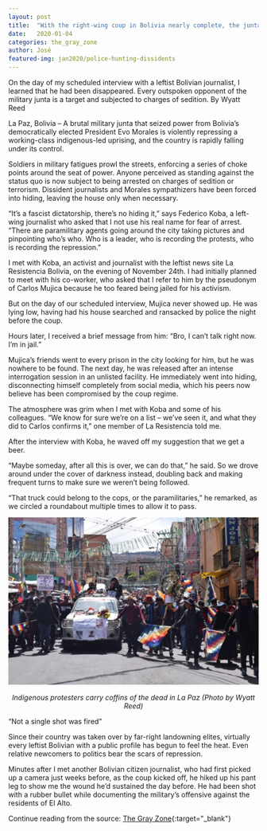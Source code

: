 ```yaml
---
layout: post
title:  "With the right-wing coup in Bolivia nearly complete, the junta is hunting down the last remaining dissidents"
date:   2020-01-04
categories: the_gray_zone
author: José
featured-img: jan2020/police-hunting-dissidents
---
```

On the day of my scheduled interview with a leftist Bolivian journalist, I learned that he had been disappeared. Every outspoken opponent of the military junta is a target and subjected to charges of sedition.
By Wyatt Reed

La Paz, Bolivia – A brutal military junta that seized power from Bolivia’s democratically elected President Evo Morales is violently repressing a working-class indigenous-led uprising, and the country is rapidly falling under its control.

Soldiers in military fatigues prowl the streets, enforcing a series of choke points around the seat of power. Anyone perceived as standing against the status quo is now subject to being arrested on charges of sedition or terrorism. Dissident journalists and Morales sympathizers have been forced into hiding, leaving the house only when necessary.

“It’s a fascist dictatorship, there’s no hiding it,” says Federico Koba, a left-wing journalist who asked that I not use his real name for fear of arrest. “There are paramilitary agents going around the city taking pictures and pinpointing who’s who. Who is a leader, who is recording the protests, who is recording the repression.”

I met with Koba, an activist and journalist with the leftist news site La Resistencia Bolivia, on the evening of November 24th. I had initially planned to meet with his co-worker, who asked that I refer to him by the pseudonym of Carlos Mujica because he too feared being jailed for his activism.

But on the day of our scheduled interview, Mujica never showed up. He was lying low, having had his house searched and ransacked by police the night before the coup.

Hours later, I received a brief message from him: “Bro, I can’t talk right now. I’m in jail.”

Mujica’s friends went to every prison in the city looking for him, but he was nowhere to be found. The next day, he was released after an intense interrogation session in an unlisted facility. He immediately went into hiding, disconnecting himself completely from social media, which his peers now believe has been compromised by the coup regime.

The atmosphere was grim when I met with Koba and some of his colleagues. “We know for sure we’re on a list – we’ve seen it, and what they did to Carlos confirms it,” one member of La Resistencia told me.

After the interview with Koba, he waved off my suggestion that we get a beer.

“Maybe someday, after all this is over, we can do that,” he said. So we drove around under the cover of darkness instead, doubling back and making frequent turns to make sure we weren’t being followed.

“That truck could belong to the cops, or the paramilitaries,” he remarked, as we circled a roundabout multiple times to allow it to pass.

<p style="text-align: center;">
<img src="/img/posts/jan2020/police-hunting-dissidents2.jpg" alt="Indigenous protesters carry coffins of the dead in La Paz (Photo by Wyatt Reed)" />
</p>
<p style="text-align: center; font-style: italic;">
Indigenous protesters carry coffins of the dead in La Paz (Photo by Wyatt Reed)
</p>


“Not a single shot was fired”

Since their country was taken over by far-right landowning elites, virtually every leftist Bolivian with a public profile has begun to feel the heat. Even relative newcomers to politics bear the scars of repression.

Minutes after I met another Bolivian citizen journalist, who had first picked up a camera just weeks before, as the coup kicked off, he hiked up his pant leg to show me the wound he’d sustained the day before. He had been shot with a rubber bullet while documenting the military’s offensive against the residents of El Alto.


Continue reading from the source: [The Gray Zone][the]{:target="_blank"}

[the]: https://thegrayzone.com/2019/11/27/right-wing-coup-bolivia-complete-junta-hunting-dissidents/

